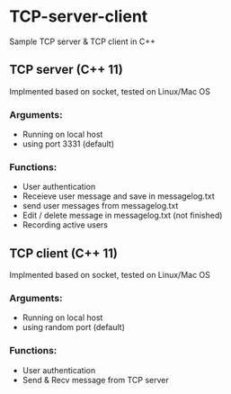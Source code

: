 # TCP-server-client
Sample TCP server &amp; TCP client in C++

## TCP server (C++ 11)
Implmented based on socket, tested on Linux/Mac OS 
### Arguments:
*  Running on local host
*  using port 3331 (default)

### Functions:
*  User authentication
*  Receieve user message and save in messagelog.txt
*  send user messages from messagelog.txt
*  Edit / delete message in messagelog.txt (not finished)
*  Recording active users

## TCP client (C++ 11)
Implmented based on socket, tested on Linux/Mac OS
### Arguments:
*  Running on local host
*  using random port (default)

### Functions:
*  User authentication
*  Send & Recv message from TCP server
